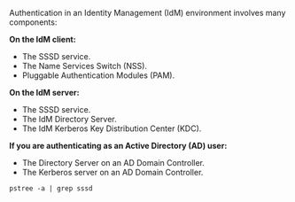
Authentication in an Identity Management (IdM) environment involves many components:

**On the IdM client:**

- The SSSD service.
- The Name Services Switch (NSS).
- Pluggable Authentication Modules (PAM).

**On the IdM server:**

- The SSSD service.
- The IdM Directory Server.
- The IdM Kerberos Key Distribution Center (KDC).

**If you are authenticating as an Active Directory (AD) user:**

- The Directory Server on an AD Domain Controller.
- The Kerberos server on an AD Domain Controller.


```
pstree -a | grep sssd
```
